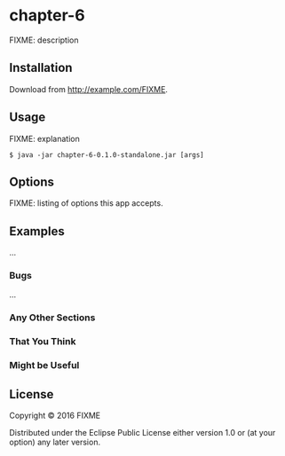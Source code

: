 # chapter-6

FIXME: description

## Installation

Download from http://example.com/FIXME.

## Usage

FIXME: explanation

    $ java -jar chapter-6-0.1.0-standalone.jar [args]

## Options

FIXME: listing of options this app accepts.

## Examples

...

### Bugs

...

### Any Other Sections
### That You Think
### Might be Useful

## License

Copyright © 2016 FIXME

Distributed under the Eclipse Public License either version 1.0 or (at
your option) any later version.
